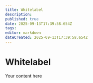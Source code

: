 ```yaml
---
title: Whitelabel
description: 
published: true
date: 2025-09-13T17:39:58.654Z
tags: 
editor: markdown
dateCreated: 2025-09-13T17:39:58.654Z
---
```


# Whitelabel
Your content here